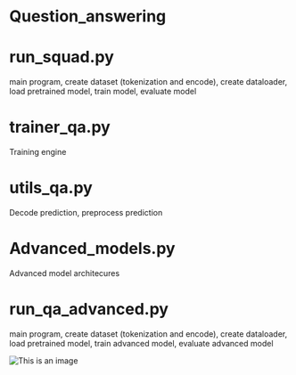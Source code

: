 # Question_answering

# run_squad.py	
main program, create dataset (tokenization and encode), create dataloader, load pretrained model, train model, evaluate model		

# trainer_qa.py	
Training engine		

# utils_qa.py	
Decode prediction, preprocess prediction		

# Advanced_models.py	
Advanced model architecures		

# run_qa_advanced.py	
main program, create dataset (tokenization and encode), create dataloader, load pretrained model, train advanced model, evaluate advanced model		

![This is an image](https://github.com/Ahmedashorit/Question-Answer/blob/main/Advanced-model.png)
